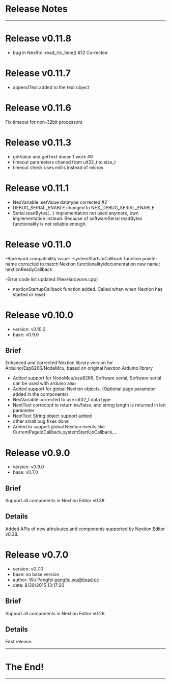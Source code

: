 # Release Notes

--------------------------------------------------------------------------------
# Release v0.11.8
- bug in NexRtc::read_rtc_time() #12 Corrected

# Release v0.11.7
- appendText added to the text object

# Release v0.11.6
Fix timeout for non-32bit processors

# Release v0.11.3
- getValue and getText doesn't work #9 
- timeout parameters chaned from uit32_t to size_t
- timeout check uses millis instead of micros

# Release v0.11.1
- NexVariable::setValue datatype corrected #2
- DEBUG_SERIAL_ENABLE changed to NEX_DEBUG_SERIAL_ENABLE
- Serial.readBytes(...) implementation not used anymore, own implementation instead. Because of softwareSerial readBytes functionality is not reliable enough.

# Release v0.11.0
 -Backward compatinility issue:
     -systemStartUpCallback function pointer name corrected to match Nextion functionality/documentation new name: nextionReadyCallback
     
 -Error code list updated (NexHardware.cpp)
- nextionStartupCallback function added. Called when when Nextion has started or reset

# Release v0.10.0

  - version: v0.10.0
  - base: v0.9.0
## Brief
Enhanced and corrected Nextion library version for Arduino/Esp8266/NodeMcu, based on original Nextion Arduino library

- Added support for NodeMcu/esp8266, Software serial, Software serial can be used with arduino also
- Added support for global Nextion objects. (Optional page parameter added in the components)
- NexVariable corrected to use int32_t data type
- NextText corrected to return tru/false, and string length is returned in len parameter
- NextText String object support added
- other small bug fixes done
- Added to support global Nextion events like CurrentPageIdCallback,systemStartUpCallback,...

# Release v0.9.0

  - version: v0.9.0
  - base: v0.7.0
  
## Brief

Support all components in Nextion Editor v0.38. 

## Details

Added APIs of new attrubutes and components supported by Nextion Editor v0.38.


# Release v0.7.0

  - version: v0.7.0
  - base: no base version
  - author: Wu Pengfei <pengfei.wu@itead.cc>
  - date: 8/20/2015 13:17:20 

## Brief

Support all components in Nextion Editor v0.26. 

## Details

First release. 


--------------------------------------------------------------------------------

# The End!

--------------------------------------------------------------------------------
